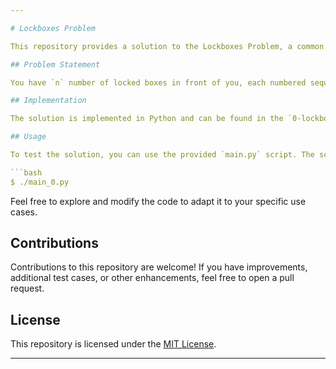 ```yaml
---

# Lockboxes Problem

This repository provides a solution to the Lockboxes Problem, a common algorithmic challenge involving unlocking boxes within a set of nested boxes. The problem is solved using Python, and the `canUnlockAll` function is implemented to determine whether all boxes can be successfully opened.

## Problem Statement

You have `n` number of locked boxes in front of you, each numbered sequentially from 0 to `n - 1`. Each box may contain keys to other boxes, and a key with the same number as a box can open that box. The goal is to determine if it is possible to open all the boxes starting from the first box, which is already unlocked.

## Implementation

The solution is implemented in Python and can be found in the `0-lockboxes.py` file. The `canUnlockAll` function takes a list of boxes as input, where each box is represented as a list of keys. The function returns `True` if all boxes can be opened and `False` otherwise.

## Usage

To test the solution, you can use the provided `main.py` script. The script includes test cases with different sets of boxes, demonstrating the functionality of the `canUnlockAll` function.

```bash
$ ./main_0.py
```

Feel free to explore and modify the code to adapt it to your specific use cases.

## Contributions

Contributions to this repository are welcome! If you have improvements, additional test cases, or other enhancements, feel free to open a pull request.

## License

This repository is licensed under the [MIT License](LICENSE).

---
```

